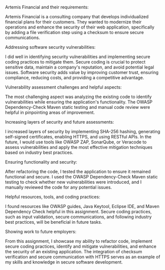 Artemis Financial and their requirements:

Artemis Financial is a consulting company that develops individualized financial plans for their customers. They wanted to modernize their operations and enhance the security of their web application, specifically by adding a file verification step using a checksum to ensure secure communications.

Addressing software security vulnerabilities:

I did well in identifying security vulnerabilities and implementing secure coding practices to mitigate them. Secure coding is crucial to protect sensitive data, maintain a company's reputation, and avoid potential legal issues. Software security adds value by improving customer trust, ensuring compliance, reducing costs, and providing a competitive advantage.

Vulnerability assessment challenges and helpful aspects:

The most challenging aspect was analyzing the existing code to identify vulnerabilities while ensuring the application's functionality. The OWASP Dependency-Check Maven static testing and manual code review were helpful in pinpointing areas of improvement.

Increasing layers of security and future assessments:

I increased layers of security by implementing SHA-256 hashing, generating self-signed certificates, enabling HTTPS, and using RESTful APIs. In the future, I would use tools like OWASP ZAP, SonarQube, or Veracode to assess vulnerabilities and apply the most effective mitigation techniques based on industry best practices.

Ensuring functionality and security:

After refactoring the code, I tested the application to ensure it remained functional and secure. I used the OWASP Dependency-Check Maven static testing to check whether new vulnerabilities were introduced, and I manually reviewed the code for any potential issues.

Helpful resources, tools, and coding practices:

I found resources like OWASP guides, Java Keytool, Eclipse IDE, and Maven Dependency Check helpful in this assignment. Secure coding practices, such as input validation, secure communications, and following industry best practices, will be beneficial in future tasks.

Showing work to future employers:

From this assignment, I showcase my ability to refactor code, implement secure coding practices, identify and mitigate vulnerabilities, and enhance the security of an existing application. The integration of checksum verification and secure communication with HTTPS serves as an example of my skills and knowledge in secure software development.

